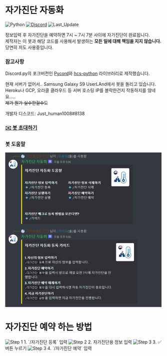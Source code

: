 # 자가진단 자동화
![Python](https://img.shields.io/badge/-v3.9.13-3776AB?style=for-the-badge&logo=python&logoColor=white)
[![Discord](https://img.shields.io/discord/722728062839423007?label=Discord&style=for-the-badge&color=5865F2&logo=Discord&logoColor=white)](https://discord.com/invite/MF7FEGhHh2) 
![Last_Update](https://img.shields.io/github/last-commit/justhuman1008/JustBot?style=for-the-badge)

정보입력 후 자가진단을 예약하면 7시 ~ 7시 7분 사이에 자가진단이 완료됩니다.   
제작자는 이 봇과 해당 코드를 사용해서 발생하는 **모든 일에 대해 책임을 지지 않습니다.**   
당연히 저도 사용중입니다.

### 참고사항
Discord.py의 포크버전인 [Pycord](https://github.com/Pycord-Development/pycord)와 [hcs-python](https://github.com/covid-hcs/hcs-python) 라이브러리로 제작했습니다.

현재 서버가 없어서.. Samsung Galaxy S9 UserLAnd에서 봇을 돌리고 있습니다.  
Heroku나 GCP, 오라클 클라우드 등 서버 호스팅 IP를 블락한건지 작동하지를 않네요.....  
~~제가 뭔가 실수한걸수도~~

개발자 디스코드: Just_human1008#8138

### [**✉️ 봇 초대하기**](https://discord.com/oauth2/authorize?client_id=971972027281989662&permissions=412317142080&scope=bot%20applications.commands)

### 봇 도움말
<img src="/Image/help.png" alt ="Image" style="width: 500px;"/>  


# 자가진단 예약 하는 방법
<img src="/Image/step1.png" alt ="Step 1" style="width: 500px;"/>   
1. `/자가진단 등록` 입력

<img src="/Image/step2.png" alt ="Step 2" style="width: 500px;"/>  
2. 자가진단용 정보 입력

<img src="/Image/step3.png" alt ="Step 3" style="width: 500px;"/>  
3. ✅버튼 누르기

<img src="/Image/step4.png" alt ="Step 3" style="width: 500px;"/>  
4. `/자가진단 예약` 입력